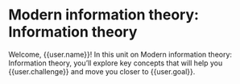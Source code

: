 # Modern information theory: Information theory

Welcome, {{user.name}}! In this unit on Modern information theory: Information theory, you’ll explore key concepts that will help you {{user.challenge}} and move you closer to {{user.goal}}.